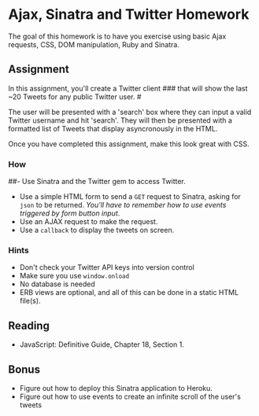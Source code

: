 # Ajax, Sinatra and Twitter Homework

The goal of this homework is to have you exercise using basic Ajax requests, CSS, DOM manipulation, Ruby and Sinatra. 

## Assignment

In this assignment, you'll create a Twitter client ### that will show the last ~20 Tweets for any public Twitter user. #

The user will be presented with a 'search' box where they can input a valid Twitter username and hit 'search'. They will then be presented with a formatted list of Tweets that display asyncronously in the HTML.

Once you have completed this assignment, make this look great with CSS. 

### How

##- Use Sinatra and the Twitter gem to access Twitter. 
- Use a simple HTML form to send a `GET` request to Sinatra, asking for `json` to be returned. *You'll have to remember how to use events triggered by form button input*. 
- Use an AJAX request to make the request.
- Use a `callback` to display the tweets on screen.  

### Hints

- Don't check your Twitter API keys into version control
- Make sure you use `window.onload`
- No database is needed
- ERB views are optional, and all of this can be done in a static HTML file(s).

## Reading

- JavaScript: Definitive Guide, Chapter 18, Section 1. 

## Bonus

- Figure out how to deploy this Sinatra application to Heroku. 
- Figure out how to use events to create an infinite scroll of the user's tweets


